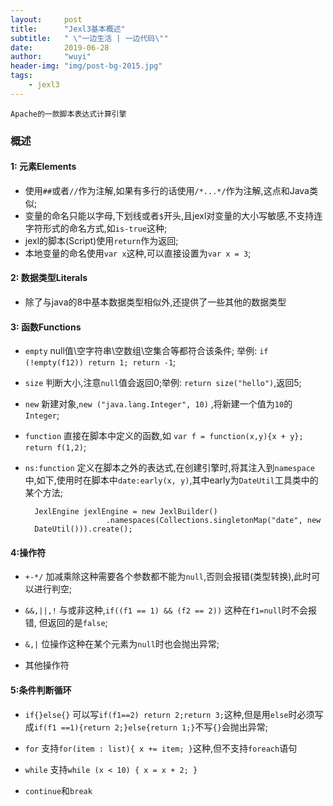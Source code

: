 ```yaml
---
layout:     post
title:      "Jexl3基本概述"
subtitle:   " \"一边生活 | 一边代码\""
date:       2019-06-28
author:     "wuyi"
header-img: "img/post-bg-2015.jpg"
tags:
    - jexl3
---
```


>
    Apache的一款脚本表达式计算引擎

### 概述

#### 1: 元素Elements
- 使用`##`或者`//`作为注解,如果有多行的话使用`/*...*/`作为注解,这点和Java类似;
- 变量的命名只能以字母,下划线或者`$`开头,且jexl对变量的大小写敏感,不支持连字符形式的命名方式,如`is-true`这种;
- jexl的脚本(Script)使用`return`作为返回;
- 本地变量的命名使用`var x`这种,可以直接设置为`var x = 3`;

#### 2: 数据类型Literals
- 除了与java的8中基本数据类型相似外,还提供了一些其他的数据类型

#### 3: 函数Functions

- `empty` null值\空字符串\空数组\空集合等都符合该条件; 举例: `if (!empty(f12))
  return 1; return -1`;

- `size` 判断大小,注意`null`值会返回0;举例: `return size("hello")`,返回5;

- `new` 新建对象,`new ("java.lang.Integer", 10)`
  ,将新建一个值为`10`的`Integer`;

- `function` 直接在脚本中定义的函数,如 `var f = function(x,y){x + y}; return
  f(1,2)`;

- `ns:function`
  定义在脚本之外的表达式,在创建引擎时,将其注入到`namespace`中,如下,使用时在脚本中`date:early(x,
  y)`,其中early为`DateUtil`工具类中的某个方法;

        JexlEngine jexlEngine = new JexlBuilder()
                        .namespaces(Collections.singletonMap("date", new
        DateUtil())).create();

#### 4:操作符
- `+-*/`
  加减乘除这种需要各个参数都不能为`null`,否则会报错(类型转换),此时可以进行判空;

- `&&,||,!` 与或非这种,`if((f1 == 1) && (f2 == 2))`
  这种在`f1=null`时不会报错, 但返回的是`false`;

- `&,|` 位操作这种在某个元素为`null`时也会抛出异常;

- 其他操作符

#### 5:条件判断循环
- `if{}else{}` 可以写`if(f1==2) return 2;return
  3;`这种,但是用`else`时必须写成`if(f1 ==1){return 2;}else{return
  1;}`不写`{}`会抛出异常;

- `for` 支持`for(item : list){ x += item; }`这种,但不支持`foreach`语句

- `while` 支持`while (x < 10) { x = x + 2; }`

- `continue`和`break`

